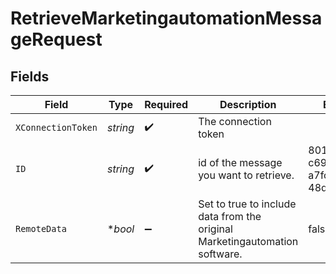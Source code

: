 # RetrieveMarketingautomationMessageRequest


## Fields

| Field                                                                       | Type                                                                        | Required                                                                    | Description                                                                 | Example                                                                     |
| --------------------------------------------------------------------------- | --------------------------------------------------------------------------- | --------------------------------------------------------------------------- | --------------------------------------------------------------------------- | --------------------------------------------------------------------------- |
| `XConnectionToken`                                                          | *string*                                                                    | :heavy_check_mark:                                                          | The connection token                                                        |                                                                             |
| `ID`                                                                        | *string*                                                                    | :heavy_check_mark:                                                          | id of the message you want to retrieve.                                     | 801f9ede-c698-4e66-a7fc-48d19eebaa4f                                        |
| `RemoteData`                                                                | **bool*                                                                     | :heavy_minus_sign:                                                          | Set to true to include data from the original Marketingautomation software. | false                                                                       |